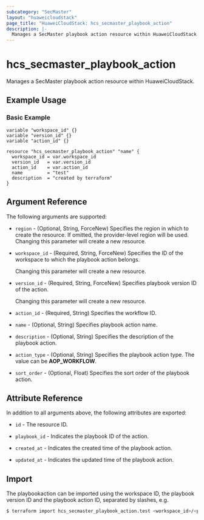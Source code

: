 ```yaml
---
subcategory: "SecMaster"
layout: "huaweicloudstack"
page_title: "HuaweiCloudStack: hcs_secmaster_playbook_action"
description: |-
  Manages a SecMaster playbook action resource within HuaweiCloudStack.
---
```


# hcs_secmaster_playbook_action

Manages a SecMaster playbook action resource within HuaweiCloudStack.

## Example Usage

### Basic Example

```hcl
variable "workspace_id" {}
variable "version_id" {}
variable "action_id" {}

resource "hcs_secmaster_playbook_action" "name" {
  workspace_id = var.workspace_id
  version_id   = var.version_id
  action_id    = var.action_id
  name         = "test"
  description  = "created by terraform"
}
```

## Argument Reference

The following arguments are supported:

* `region` - (Optional, String, ForceNew) Specifies the region in which to create the resource.
  If omitted, the provider-level region will be used. Changing this parameter will create a new resource.

* `workspace_id` - (Required, String, ForceNew) Specifies the ID of the workspace to which the playbook action belongs.

  Changing this parameter will create a new resource.

* `version_id` - (Required, String, ForceNew) Specifies playbook version ID of the action.

  Changing this parameter will create a new resource.

* `action_id` - (Required, String) Specifies the workflow ID.

* `name` - (Optional, String) Specifies playbook action name.

* `description` - (Optional, String) Specifies the description of the playbook action.

* `action_type` - (Optional, String) Specifies the playbook action type.
  The value can be **AOP_WORKFLOW**.

* `sort_order` - (Optional, Float) Specifies the sort order of the playbook action.

## Attribute Reference

In addition to all arguments above, the following attributes are exported:

* `id` - The resource ID.

* `playbook_id` - Indicates the playbook ID of the action.

* `created_at` - Indicates the created time of the playbook action.

* `updated_at` - Indicates the updated time of the playbook action.

## Import

The playbookaction can be imported using the workspace ID, the playbook version ID and the playbook action ID,
separated by slashes, e.g.

```bash
$ terraform import hcs_secmaster_playbook_action.test <workspace_id>/<playbook_version_id>/<playbook_action_id>
```

